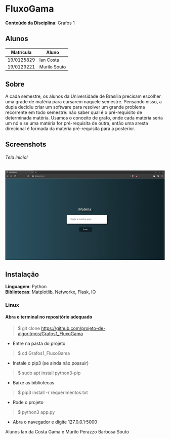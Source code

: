 # FluxoGama
**Conteúdo da Disciplina**: Grafos 1<br>
## Alunos
|Matrícula | Aluno |
| -- | -- |
| 19/0125829  |  Ian Costa |
| 19/0129221  |  Murilo Souto |

## Sobre 
A cada semestre, os alunos da Universidade de Brasília precisam escolher uma grade de matéria para cursarem naquele semestre. Pensando nisso, a dupla decidiu criar um software para resolver um grande problema recorrente em todo semestre: não saber qual é o pré-requisito de determinada matéria.
Usamos o conceito de grafo, onde cada matéria seria um nó e se uma matéria for pré-requisita de outra, então uma aresta direcional é formada da matéria pré-requisita para a posterior.

## Screenshots
###### Tela inicial
![Alt text](/telaInicial.png?raw=true "Menu inicial")

## Instalação 
**Linguagem**: Python<br>
**Bibliotecas**: Matplotlib, Networkx, Flask, IO
### Linux

#### Abra o terminal no repositório adequado
> $ git clone https://github.com/projeto-de-algoritmos/Grafos1_FluxoGama

- Entre na pasta do projeto
> $ cd Grafos1_FluxoGama

- Instale o pip3 (se ainda não possuir)
> $ sudo apt install python3-pip

- Baixe as bibliotecas
> $ pip3 install -r requerimentos.txt

- Rode o projeto
> $ python3 app.py

- Abra o navegador e digite 127.0.0.1:5000


Alunos Ian da Costa Gama e Murilo Perazzo Barbosa Souto
